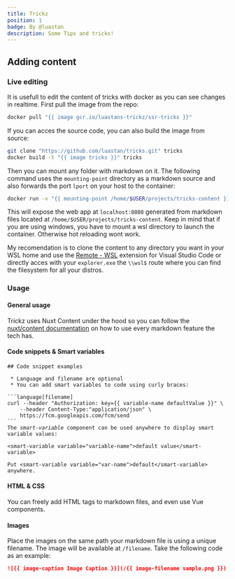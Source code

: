 ```yaml
---
title: Trickz
position: 1
badge: By @luastan
description: Some Tips and tricks!
---
```


<tricks-animated-logo></tricks-animated-logo>



## Adding content


### Live editing

It is usefull to edit the content of tricks with docker as you can see changes in realtime. First pull the image from the repo:

```bash
docker pull "{{ image gcr.io/luastans-trickz/ssr-tricks }}"
```

If you can acces the source code, you can also build the image from source:

```bash
git clone "https://github.com/luastan/tricks.git" tricks
docker build -t "{{ image tricks }}" tricks
```

Then you can mount any folder with markdown on it. The following command uses the `mounting-point` directory as a markdown source and also forwards the port `lport` on your host to the container:


```bash
docker run -v "{{ mounting-point /home/$USER/projects/tricks-content }}:/app/content" -p "{{ lport 8080 }}:8080" --user root --entrypoint /usr/local/bin/yarn -it "{{ image gcr.io/luastans-trickz/ssr-tricks }}" dev
```

This will expose the web app at <code>localhost:<smart-variable variable="lport">8080</smart-variable></code> generated from markdown files located at <code><smart-variable variable="mounting-point">/home/$USER/projects/tricks-content</smart-variable></code>. Keep in mind that if you are using windows, you have to mount a wsl directory to launch the container. Otherwise hot reloading wont work. 

My recomendation is to clone the content to any directory you want in your WSL home and use the [Remote - WSL](https://marketplace.visualstudio.com/items?itemName=ms-vscode-remote.remote-wsl) extension for Visual Studio Code or directly acces with your `explorer.exe` the `\\wsl$` route where you can find the filesystem for all your distros.


### Usage


#### General usage
Trickz uses Nuxt Content under the hood so you can follow the [nuxt/content documentation](https://content.nuxtjs.org/writing) on how to use every markdown feature the tech has.


#### Code snippets & Smart variables


<pre class="language-md fancy-scrollbar"><code class="language-md">## Code snippet examples

 * Language and filename are optional
 * You can add smart variables to code using curly braces:

```language[filename]
<span class="text-gray-500 italic">curl --header "Authorization: key=<span class="font-semibold">{{ variable-name defaultValue }}</span>" \
    --header Content-Type:"application/json" \
    https://fcm.googleapis.com/fcm/send
```
The <i>smart-variable</i> component can be used anywhere to display smart variable values:

<span class="font-semibold">&lt;smart-variable variable="variable-name"&gt;default value&lt;/smart-variable&gt;</span> 

Put <span class="font-semibold">&lt;smart-variable variable="var-name"&gt;default&lt;/smart-variable&gt;</span> anywhere.
</code></pre>


#### HTML & CSS

You can freely add HTML tags to markdown files, and even use Vue components. 


#### Images
Place the images on the same path your markdown file is using a unique filename. The image will be available at `/filename`. Take the following code as an example:

```markdown
![{{ image-caption Image Caption }}](/{{ image-filename sample.png }})
```


